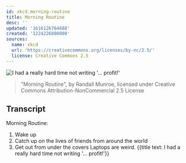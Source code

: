 ```yaml
---
id: xkcd.morning-routine
title: Morning Routine
desc: ''
updated: '1616126764688'
created: '1224226800000'
sources:
  name: xkcd
  url: 'https://creativecommons.org/licenses/by-nc/2.5/'
  license: Creative Commons 2.5
---
```

![I had a really hard time not writing '... profit!'](https://imgs.xkcd.com/comics/morning_routine.png)
> "Morning Routine", by Randall Munroe, licensed under Creative Commons Attribution-NonCommercial 2.5 License

## Transcript
Morning Routine:
1. Wake up
2. Catch up on the lives of friends from around the world
3. Get out from under the covers
Laptops are weird.
{{title text: I had a really hard time not writing '... profit!'}}
